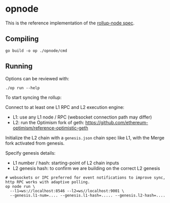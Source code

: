 # opnode

This is the reference implementation of the [rollup-node spec](../specs/rollup-node.md).

## Compiling

```shell
go build -o op ./opnode/cmd
```

## Running

Options can be reviewed with:

```shell
./op run --help
```

To start syncing the rollup:

Connect to at least one L1 RPC and L2 execution engine:

- L1: use any L1 node / RPC (websocket connection path may differ)
- L2: run the Optimism fork of geth: <https://github.com/ethereum-optimism/reference-optimistic-geth>

Initialize the L2 chain with a `genesis.json` chain spec like L1, with the Merge fork activated from genesis.

Specify genesis details:

- L1 number / hash: starting-point of L2 chain inputs
- L2 genesis hash: to confirm we are building on the correct L2 genesis

```shell
# websockets or IPC preferred for event notifications to improve sync, http RPC works with adaptive polling.
op node run \
  --l1=ws://localhost:8546 --l2=ws//localhost:9001 \
  --genesis.l1-num=.... --genesis.l1-hash=..... --genesis.l2-hash=....
```
